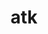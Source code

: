 ---
title: "atk"
layout: cache
categories: [package, develop]
meta: {"compilers": ["gcc@=11.4.0"], "num_specs": 5, "num_specs_by_stack": {"e4s": 5, "root": 5}, "oss": ["ubuntu22.04"], "platforms": ["linux"], "stacks": ["e4s", "root"], "targets": ["x86_64_v3"], "versions": ["2.38.0"]}
spec_details: [{"compiler": "gcc@=11.4.0", "hash": "4y5bx6zz72bn4pkz6wi7jrgsplc3jxfn", "os": "ubuntu22.04", "platform": "linux", "size": "-", "stacks": ["e4s", "root"], "tarball": "https://binaries.spack.io/develop/build_cache/linux-ubuntu22.04-x86_64_v3/gcc-11.4.0/atk-2.38.0/linux-ubuntu22.04-x86_64_v3-gcc-11.4.0-atk-2.38.0-4y5bx6zz72bn4pkz6wi7jrgsplc3jxfn.spack", "target": "x86_64_v3", "variants": ["build_system=meson", "buildtype=release", "default_library=shared", "~strip"], "versions": ["2.38.0"]}, {"compiler": "gcc@=11.4.0", "hash": "dh7smaotqba3pnxmt2yzezv7empuftx5", "os": "ubuntu22.04", "platform": "linux", "size": "-", "stacks": ["e4s", "root"], "tarball": "https://binaries.spack.io/develop/build_cache/linux-ubuntu22.04-x86_64_v3/gcc-11.4.0/atk-2.38.0/linux-ubuntu22.04-x86_64_v3-gcc-11.4.0-atk-2.38.0-dh7smaotqba3pnxmt2yzezv7empuftx5.spack", "target": "x86_64_v3", "variants": ["build_system=meson", "buildtype=release", "default_library=shared", "~strip"], "versions": ["2.38.0"]}, {"compiler": "gcc@=11.4.0", "hash": "dq752opgz45ka5bflwmauh7byvc3wrfx", "os": "ubuntu22.04", "platform": "linux", "size": "-", "stacks": ["e4s", "root"], "tarball": "https://binaries.spack.io/develop/build_cache/linux-ubuntu22.04-x86_64_v3/gcc-11.4.0/atk-2.38.0/linux-ubuntu22.04-x86_64_v3-gcc-11.4.0-atk-2.38.0-dq752opgz45ka5bflwmauh7byvc3wrfx.spack", "target": "x86_64_v3", "variants": ["build_system=meson", "buildtype=release", "default_library=shared", "~strip"], "versions": ["2.38.0"]}, {"compiler": "gcc@=11.4.0", "hash": "km3rh64home47gdhued2b3wn2cupl4bp", "os": "ubuntu22.04", "platform": "linux", "size": "-", "stacks": ["e4s", "root"], "tarball": "https://binaries.spack.io/develop/build_cache/linux-ubuntu22.04-x86_64_v3/gcc-11.4.0/atk-2.38.0/linux-ubuntu22.04-x86_64_v3-gcc-11.4.0-atk-2.38.0-km3rh64home47gdhued2b3wn2cupl4bp.spack", "target": "x86_64_v3", "variants": ["build_system=meson", "buildtype=release", "default_library=shared", "~strip"], "versions": ["2.38.0"]}, {"compiler": "gcc@=11.4.0", "hash": "ndwe6u62mstc4sddodua3djlzjuex353", "os": "ubuntu22.04", "platform": "linux", "size": "-", "stacks": ["e4s", "root"], "tarball": "https://binaries.spack.io/develop/build_cache/linux-ubuntu22.04-x86_64_v3/gcc-11.4.0/atk-2.38.0/linux-ubuntu22.04-x86_64_v3-gcc-11.4.0-atk-2.38.0-ndwe6u62mstc4sddodua3djlzjuex353.spack", "target": "x86_64_v3", "variants": ["build_system=meson", "buildtype=release", "default_library=shared", "~strip"], "versions": ["2.38.0"]}]
---